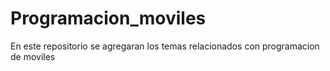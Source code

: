 # Programacion_moviles
En este repositorio se agregaran los temas relacionados con programacion de moviles
